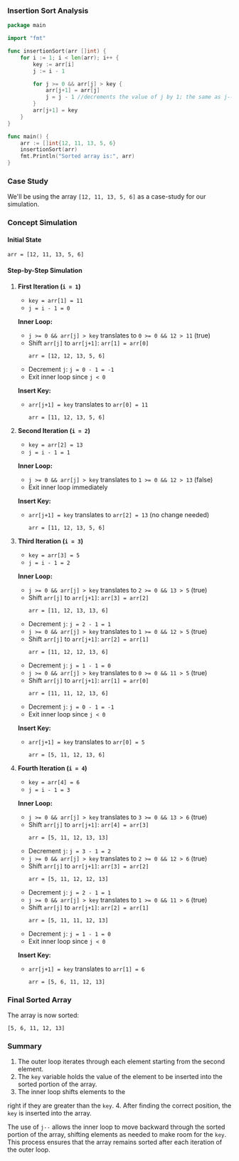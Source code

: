 
### Insertion Sort Analysis

```go
package main

import "fmt"

func insertionSort(arr []int) {
    for i := 1; i < len(arr); i++ {
        key := arr[i]
        j := i - 1

        for j >= 0 && arr[j] > key {
            arr[j+1] = arr[j]
            j = j - 1 //decrements the value of j by 1; the same as j--
        }
        arr[j+1] = key
    }
}

func main() {
    arr := []int{12, 11, 13, 5, 6}
    insertionSort(arr)
    fmt.Println("Sorted array is:", arr)
}
```

### Case Study

We'll be using the array `[12, 11, 13, 5, 6]` as a case-study for our simulation.

### Concept Simulation

#### Initial State

`arr = [12, 11, 13, 5, 6]`

#### Step-by-Step Simulation

1. **First Iteration (`i = 1`)**
    - `key = arr[1] = 11`
    - `j = i - 1 = 0`

    **Inner Loop:**
    - `j >= 0 && arr[j] > key` translates to `0 >= 0 && 12 > 11` (true)
    - Shift `arr[j]` to `arr[j+1]`: `arr[1] = arr[0]`
      ```
      arr = [12, 12, 13, 5, 6]
      ```
    - Decrement `j`: `j = 0 - 1 = -1`
    - Exit inner loop since `j < 0`

    **Insert Key:**
    - `arr[j+1] = key` translates to `arr[0] = 11`
      ```
      arr = [11, 12, 13, 5, 6]
      ```

2. **Second Iteration (`i = 2`)**
    - `key = arr[2] = 13`
    - `j = i - 1 = 1`

    **Inner Loop:**
    - `j >= 0 && arr[j] > key` translates to `1 >= 0 && 12 > 13` (false)
    - Exit inner loop immediately

    **Insert Key:**
    - `arr[j+1] = key` translates to `arr[2] = 13` (no change needed)
      ```
      arr = [11, 12, 13, 5, 6]
      ```

3. **Third Iteration (`i = 3`)**
    - `key = arr[3] = 5`
    - `j = i - 1 = 2`

    **Inner Loop:**
    - `j >= 0 && arr[j] > key` translates to `2 >= 0 && 13 > 5` (true)
    - Shift `arr[j]` to `arr[j+1]`: `arr[3] = arr[2]`
      ```
      arr = [11, 12, 13, 13, 6]
      ```
    - Decrement `j`: `j = 2 - 1 = 1`
    - `j >= 0 && arr[j] > key` translates to `1 >= 0 && 12 > 5` (true)
    - Shift `arr[j]` to `arr[j+1]`: `arr[2] = arr[1]`
      ```
      arr = [11, 12, 12, 13, 6]
      ```
    - Decrement `j`: `j = 1 - 1 = 0`
    - `j >= 0 && arr[j] > key` translates to `0 >= 0 && 11 > 5` (true)
    - Shift `arr[j]` to `arr[j+1]`: `arr[1] = arr[0]`
      ```
      arr = [11, 11, 12, 13, 6]
      ```
    - Decrement `j`: `j = 0 - 1 = -1`
    - Exit inner loop since `j < 0`

    **Insert Key:**
    - `arr[j+1] = key` translates to `arr[0] = 5`
      ```
      arr = [5, 11, 12, 13, 6]
      ```

4. **Fourth Iteration (`i = 4`)**
    - `key = arr[4] = 6`
    - `j = i - 1 = 3`

    **Inner Loop:**
    - `j >= 0 && arr[j] > key` translates to `3 >= 0 && 13 > 6` (true)
    - Shift `arr[j]` to `arr[j+1]`: `arr[4] = arr[3]`
      ```
      arr = [5, 11, 12, 13, 13]
      ```
    - Decrement `j`: `j = 3 - 1 = 2`
    - `j >= 0 && arr[j] > key` translates to `2 >= 0 && 12 > 6` (true)
    - Shift `arr[j]` to `arr[j+1]`: `arr[3] = arr[2]`
      ```
      arr = [5, 11, 12, 12, 13]
      ```
    - Decrement `j`: `j = 2 - 1 = 1`
    - `j >= 0 && arr[j] > key` translates to `1 >= 0 && 11 > 6` (true)
    - Shift `arr[j]` to `arr[j+1]`: `arr[2] = arr[1]`
      ```
      arr = [5, 11, 11, 12, 13]
      ```
    - Decrement `j`: `j = 1 - 1 = 0`
    - Exit inner loop since `j < 0`

    **Insert Key:**
    - `arr[j+1] = key` translates to `arr[1] = 6`
      ```
      arr = [5, 6, 11, 12, 13]
      ```

### Final Sorted Array

The array is now sorted:
```
[5, 6, 11, 12, 13]
```

### Summary

1. The outer loop iterates through each element starting from the second element.
2. The `key` variable holds the value of the element to be inserted into the sorted portion of the array.
3. The inner loop shifts elements to the

right if they are greater than the `key`.
4. After finding the correct position, the `key` is inserted into the array.

The use of `j--` allows the inner loop to move backward through the sorted portion of the array, shifting elements as needed to make room for the `key`. This process ensures that the array remains sorted after each iteration of the outer loop.